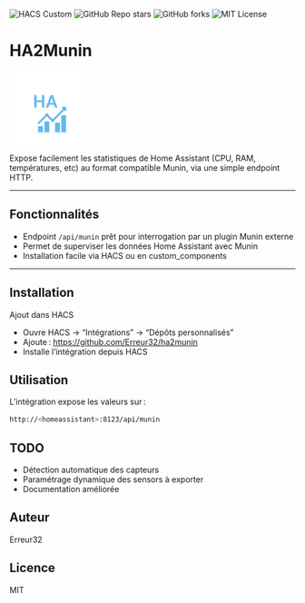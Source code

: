 ![HACS Custom](https://img.shields.io/badge/HACS-Custom-orange)
![GitHub Repo stars](https://img.shields.io/github/stars/Erreur32/ha2munin?style=social)
![GitHub forks](https://img.shields.io/github/forks/Erreur32/ha2munin?style=social)
![MIT License](https://img.shields.io/badge/license-MIT-blue)



# HA2Munin

<img src="https://raw.githubusercontent.com/Erreur32/ha2munin/main/custom_components/ha2munin/ha2munin.png" alt="Munin Logo" width="128"/>


Expose facilement les statistiques de Home Assistant (CPU, RAM, températures, etc) au format compatible Munin, via une simple endpoint HTTP.

---

## Fonctionnalités

- Endpoint `/api/munin` prêt pour interrogation par un plugin Munin externe
- Permet de superviser les données Home Assistant avec Munin
- Installation facile via HACS ou en custom_components

---

## Installation

Ajout dans HACS

-   Ouvre HACS → “Intégrations” → “Dépôts personnalisés”
-   Ajoute : https://github.com/Erreur32/ha2munin
-   Installe l’intégration depuis HACS

## Utilisation

L’intégration expose les valeurs sur :

```bash
http://<homeassistant>:8123/api/munin

```

## TODO

-   Détection automatique des capteurs
-   Paramétrage dynamique des sensors à exporter
-   Documentation améliorée


## Auteur

Erreur32

## Licence

MIT

